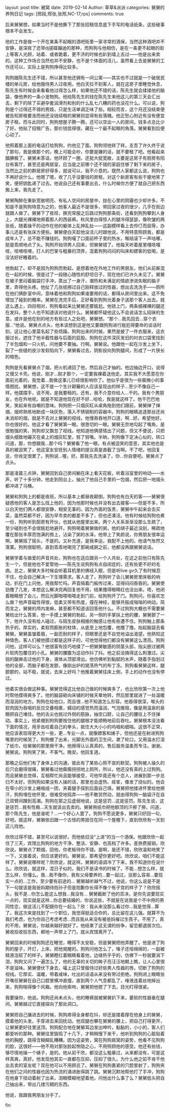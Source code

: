 layout: post
title: 被窝
date: 2019-02-14
Author: 草草&派派
categories: 舅舅的养狗日记
tags: [邢段,邢张,张邢,NC-17,rps]
comments: true

后来舅舅想，如果当时不是他撕下了那张招租信息底下手写的电话纸条，这些破事根本不会发生。

他的工作是做一个开在某条不起眼的酒吧街里一家寻常的酒保，当然这种酒吧并不安静，是深夜了还带dj搓碟蹦迪的那种，而狗狗与他相仿，是在一条更不起眼的街上等客人光顾，站着、或者跪着，更不济的时候也趴到墙上去过——他是出来卖的。这种工作场合当然也并不安静，也不是个体面的活儿，虽然看上去是舅舅的工作还可以，实际上是狗狗挣得比较多。

狗狗跟陈先生还不错，所以甚至他还拥有一间公寓——其实也不过就是一个破居民楼的单元房，给他服侍男人过夜用。他白天拉不到客人，就在这房子里睡觉休息，陈先生有时候会来看看他过得怎么样，如果他还不错的话，陈先生就会揉揉他的脑袋，像他养的一条小宠物狗。他给陈先生的钱在陈先生来他这儿的第三天会汇出去，剩下的除了买避孕套润滑剂和别的什么乱七八糟的药也没花什么。可以说，狗狗是个过得还不错的男妓，只是生活单调乏味了些。相较而言，这个月还没结束便被告知房租要涨而他还没钱续租的舅舅则显得有些落魄。他正愁心附近有没有便宜房子租，而与此同时，狗狗想屋子腾一腾，还可以空出一人的房间，钱多点总比少了好。他贴了招租广告，那价钱低得很，藏在一个最不起眼的角落。舅舅看到后便心动了。

他照着那上面的电话打给狗狗，约他见了面。狗狗领他转了转，支吾了许久终于说了那句，我是做那个的，晚上可能会吵，你要是嫌的话，就不要租了吧。他看起来腼腆极了。舅舅未答话，他环顾了一圈，还挺大挺宽敞，主要是这房子有厨房有阳台有客厅，甚至还是两居室，应当是之前哪个还不错的家庭住够了剩下来的房子，当然比之前的群居房好得多，就说可以，我不介意的。既然人家都这么说，狗狗也不再好说什么，他嗯了嗯，收了几乎没要钱的房租，对这个新房客有些干瘪地笑了笑，便把钥匙递了过去。他说自己还有事要出去，什么时候你方便了就自己把东西搬上来，我先走了。

舅舅陶醉在重新宽敞明亮、有私人空间的房屋中，拢在心里的阴霾也少却许多。不知是不是狗狗特意为之的，他客人最近不是很多，带回家过夜的很少，几乎在街边就跟人做了。舅舅下了夜班，换完常服之后路过狗狗那条街，还看到狗狗攀到人身上，大腿光裸裸地擦着那人的西装裤。秋风里白得惊人的腿冷得瑟瑟，像吹皱的两张纸，随着操干的动作在他的躯体上乱抻乱扯——这副模样看上去伶仃而屈辱，办事儿还是有张床方便些。舅舅便白天趁他没活儿时跟他说，不用特意照顾我，都是成年人了，总不能不赚钱的。狗狗嘬了口面前杯子里的热水，喉结滚下一声咕嘟，挺是乖顺地点了头。狗狗开始领男人回来，但舅舅错了。他每天听着屋里嘎吱嘎吱，吱唷吱唷，打人的巴掌与粗暴的顶弄，混着狗狗闷闷的叫床和嫖客的低喝，是没法好好睡着的。

他勃起了。却不是因为狗狗而勃起，是想着他在外地工作的男朋友。他们从前厮混在一起的时候，很是过了一段随心随性的舒坦日子，现在他们已许久未见了。舅舅在被子里闷着脑袋打手冲，蒸出了一身汗，潮热和未满足的情欲渗进失眠的脑子里，弄得他头疼。他扯了几张纸擦过自己刚释放过的性器，想出去洗洗手——厕所在他们俩卧室中间，意味着他和狗狗如果谁要用的话，都得从房间里出来。这不免增加了碰到的概率。舅舅在洗完手后，正好看到狗狗光着身子送那个客人出去。就这么遇上，四目相对，狗狗看起来比舅舅还要尴尬。他锁上门，两条细裸裸的腿还在发抖，整个人也不知道该对他说什么。舅舅都怀疑他这么不会说话怎么招徕的生意。或许是他在别的地方有些过人之处吧，舅舅想。“那个…我先回去…穿个衣服…”他说。舅舅点点头，他本该想到这是他又要跟狗狗进行尴尬得要命的谈话时刻，这让他心里莫名起了些烦躁。狗狗出来的时候，果然是披了一件衣服来，这衣服过长，遮住了他半截性器与后面的屁股。狗狗在这件深灰发旧的衬衣口袋里找到了半包烟和一只火机，问他要不要抽。行啊。舅舅说。他跟他一起在沙发上坐下，裂了一些缝的皮沙发软陷向下，舅舅看过去，阴影投向狗狗腿间，形成了一片狭长的暗色。

狗狗是先看舅舅点了烟，把火机递回了他，然后自己才抽的。他边抽边开口，说得又慢又卡壳。他说，刚才…刚才那个，一定要我裸着送他走。其实我不大愿意在你面前光着的，我觉着…我做这事儿已经很影响你了。他似乎是很为一些极微小的事情困扰。舅舅想，这不是一个生计颠簸的人应该呈现出的样子…至少不像自己一样。他摆摆手，说不用，是我要租的。还有，我不介意你给人…干的。我有个男朋友，也在外地呢。就是不知道他现在好不好…哈哈，我是就这样了。他干巴巴地笑，笑起来有自嘲的意味。狗狗把一只烟灰缸从桌角拖到他们跟前，舅舅掸了掸烟，烟烬熟练地断成一块灰色，落入不锈钢制的容器中。狗狗的眼睛追逐那丝还尚未消却的烟，就是不去对上舅舅的视线，他慢吞吞地开口道，啊…好。希望他好。你也很好的。他这才看了舅舅第一眼。很恳切的一眼。舅舅无奈地勾起了嘴角，是很勉强的笑，狗狗却又飘忽了视线。他知道他俩感情出了问题，但又不便说，只把烟头细致地碾灭在桌上的烟灰缸里，努了努嘴。半晌，狗狗像下定决心似的，转口问道，那，你想跟我…那个吗？舅舅看了他一眼，有点被逗笑的意思，其实他也是真的被逗笑了，他这室友安抚别人情绪的提议真是直截了当啊。不了吧，他回复说，你肯定很累了。狗狗说…喔，好。那我先去洗澡了，你…你自便吧。舅舅点了点头。

那是凌晨三点钟，舅舅回到自己房间躺在床上看天花板，听着浴室里的响动——水声，听了十多分钟。他走到阳台上，抽光了他自己手里的一包烟，然后把一地烟头都冲进了马桶。

舅舅和狗狗上的都是夜班，所以基本上都昼夜颠倒，狗狗也有白天的客——舅舅很疑惑他的客人是怎么找上他的，因为他那时候也并没有出去接客——但是不多，所以白天他们俩人都很安静，相安无事的。因为外面的饭贵，舅舅中午起来会去买菜，虽然菜都不好，因为早市卖的都差不多了，但也还凑活。他有时候给狗狗也煮一份，狗狗听到厨房有开伙，也就从他屋里出来。两个人关系渐渐没那么生疏了，至少碰到也不会很尴尬地避开。狗狗喝着舅舅做的粥，他的胡子最近没刮，稀疏地覆在那张丰厚而饱满的唇上，沾染了粥的水泽。他带上了笑颜说，你男朋友很幸运啊，舅舅摇了摇头，不是的。又补充道，是我幸运，我配不上他的。他语气怅然又落寞。狗狗很聪明，直到乖乖地喝完了那碗咸粥之前，他都没再跟舅舅说话。

舅舅学着与做爱的声音共处，狗狗也在适应跟另一个人共处，在这之前他只有陈先生一个，但是他也不爱管他——陈先生说狗狗有点自闭症的，还有些更不好的毛病。总之，舅舅大多时候会听着耳机里的佛经入眠，但是听live gv久了有时候忍不住，也会自己解决一下生理需求。客人走了，狗狗听了会儿舅舅房里床板的响动，扒在门上问他，用我帮忙吗。声音隔着门板传过来，显得闷闷吞吞的。舅舅使劲撸了几发，本想这么解决完再回复他不用，结果撸得眼睛红也没出来。唔，他闭着眼睛想了会儿，然后光脚啪嗒啪嗒走到门前，给狗狗开了门。狗狗问，你喜欢怎么做？他声音磁性得很，低柔又带有热度，撞在神经，能够共振成嗡嗡的响动。简而言之，舅舅的颅内发麻，甚至都不知道该回答他什么。不过狗狗大概也不需要舅舅给出什么答案，他一手摸上舅舅的勃起，另一侧的手掌扶上他的腰，舅舅颤了一下，他许久没有给人碰过，与陌生皮肤相接的触感让他有些遭不住。狗狗触上那条热乎的，厚实的，柔软而膨胀的柱体，从底至上地包覆，他撸了撸，抬起脑袋去看舅舅。舅舅虽皱着眉，一副忍耐的样子，但眼里还是不自觉地溢出渴望。他熟知这种情色，客人们被他摸过都是这样子的，可他觉得他们都没有舅舅这么漂亮。狗狗问他，这样可以么？他很富有技巧地揉了一把舅舅敏感的阴茎头部，指尖嵌过被两片软肉包覆住的小孔。舅舅的腰腹为这动作抖了抖。他之前没搞得这么刺激过。尖锐的酸麻击过他的下身，液体从顶部滑出。他仿佛听到黏腻的水声，随着手指划过他的全部，而脑子都在发颤，像刚出炉的晃荡热气的布丁冻。狗狗看舅舅这样，腿颤颤的，站不稳，就说，去床上好吗？他推着舅舅往床上倒，手上的动作也没有停过。

他着实很会做这种事。舅舅觉得这比他自己做的时候爽多了，也比欣欣第一次上他时帮他摸得爽多了。他的脑袋砸向床铺的时候天晕地转，然后那里就进了一处温暖而湿润的地方。狗狗在给他口，而且很…他不知道怎么形容。他吞得很深，喉头的软肉因为吞咽的反应交叠相裹，蠕动的感觉热而温润，气泡推阻，像是用温泉的泉眼把自己堵住。他的舌尖也挑过外侧的筋脉，抽空口腔，让自己的腰往上不住弹动。事实上，他紧绷到狗狗要按住他的腿根才能顺畅地前后吞吐。舅舅根本没法看下面的情况，用牙齿咬着自己的拳头，抵住大大小小的呜咽和细喘。这很不正常，他应该表现得更大方一些，更…专业一点，就像嫖客和婊子，但他还是在射进狗狗嘴里的时候哭了。狗狗撤了出来，光脚去外面的卫生间，漱了轮口，又用温水打湿了纸巾，给舅舅的那里擦干净。他擦得认认真真的，售后服务温柔而专注。谢谢。舅舅说。狗狗笑了笑，不客气。晚安。他回复道。

那晚之后他们有了身体上的沟通，彼此有了某些心照不宣的默契。狗狗被人操久的后穴会磨得很痛，舅舅看过他瘸瘸拐拐地上厕所，所以，他还没有真的上过狗狗。而且舅舅总觉得，互相帮忙尚且能够接受，可他毕竟还有个恋人，进展到那一步总归不太好。但狗狗如果没有人操的话，那里也会虚热、痉挛，像发了烧似的。他会在窄小的沙发上蜷缩成一团，夹着腿手探到后面自己填。舅舅把他搂进怀里给他擦汗，狗狗埋在他怀里，很难受地捣弄——他不敢贸然动，就由得狗狗一脑袋汗在自己双臂间蹭到高潮。狗狗在那之后虚弱地说，这是惩罚…这是惩罚。陈先生说，这是惩罚…我有性瘾…天生就该出去卖的。舅舅用纸巾把他额顶的汗擦了擦，问道，那个陈先生，他是谁呢？…一个好心人罢了。狗狗不愿说更多，舅舅只好回一句，好吧。就这样，舅舅依旧跟一个古怪的男妓住在同一个屋檐下，直到欣欣有一天到这儿找他。

欣欣过得不错，甚至可以说很好。而他依旧没“上进”的当一个酒保。他跟欣欣一起住了三天，宾馆比狗狗的地方干净、整洁、安静、也高档了许多。差旅费报销，欣欣说。舅舅点了颗烟，回他，你老板待你不错。是啊，是还不错，欣欣温和地笑了一下，又接着说，但应该更好的。舅舅说，那希望你更好吧。欣欣说，咱们不能这样了。舅舅说哪样呢？欣欣说，就这样。舅舅的语调冷了下来，我不知道你在说什么。欣欣说，就这样，混日子似的，我们不是读书的时候了，不能…想怎么样，就怎么样，你懂么。我…我不像你，我有父母要养的…要一起过，没那么容易…要现实一点的…工作，至少要有前途的… 舅舅越听越气不过，他说，你这么说是不是下一句就该是我爸妈期待抱孙子但是抱歉你长得不像个有子宫的样子了？欣欣摇头，我不是…你怎么能这么想我…我没有… 舅舅截断了他的否决，是你先说要现实一点的，现实就是这样…你总要结婚的，你说这些，不就是在说我是个不中用的男同性恋，做这活儿不配跟你在一起么？欣：我从来没那么看过你…我是觉得…算了。我这次来是找到了一个职位，我觉得挺适合你的，总比留在这儿强。就算不为我们考虑，也为你自己考虑考虑…而且我从来没有被爸妈催过生孩子。不用了，真的不用，舅舅说，你越来越好就好了。他结束了这无谓的纷争，留恋都退居次位。舅收拾收拾东西，梆地一声带上了门，就从宾馆离开了。

舅舅回来的时候狗狗还在睡觉，睡得不太安稳，但是舅舅把他弄醒了。他是进了狗狗的屋子，开灯，上床，把他晃醒的。狗狗问他怎么了，嗓子还哑绵绵的，一副被精液泡软了的样子。舅舅瞪红着眼睛看着他，边缘热乎乎的，仿佛下一秒就要淌下泪，狗狗又问了一遍怎么了，他的无辜的关切的眸子亮汪汪地朝上瞧，让人心里很不是滋味。舅舅便伏下身去，嘬上这只曾服侍过好些男人性器的唇，切断了狗狗的视线。它厚实、温暖，带着咸味，吐出的话语从来没有带过拒绝。狗狗闭上眼睛张开嘴任舅舅在自己口腔里横冲直撞，直到两个人气息都乱了，唾液连着丝地掉出来，狗狗喘得像个风箱。他向他索吻，舅舅把他摁了下去，目光盯得很紧。

我要操你，他说。狗狗还尚未点头，他的睡裤就被舅舅扒下来，萎软的性器垂在腿间，舅舅越过它直接探向了那处洞口。

舅舅把自己攘进去的时候，狗狗疼得全身都在抖，却还是搂着撑在他身上的舅舅，摸着他的头发，手穿进去来回抚动。他双腿也攀在舅舅的腰上，把自己打得更开，让舅舅更好往里送顶。狗狗配合地在舅舅耳边发出呻吟，黏黏的，小小的，客人们都爱听的那种。舅舅往里狠捣了十几下，才稍稍慢下来干，他听到狗狗的心脏贴着他的胸膛，跳得含糊糊乱糟糟。因为这姿势，窝在狗狗肩窝的姿势，他看不见狗狗的脸，这很好——他不用对那张脸起恻隐之心，不用照顾他的感受。他还有些钱，够尽情地操一个婊子，是的。他从前干欣，都没这么粗暴过，从来都没有，可是这样真爽，真好。他发现他其实一直都在压抑，压抑了很久。为什么他之前不肯干他出去卖的室友呢？现在他可以不用顾忌了。舅舅在狗狗裹紧的穴腔里射了，狗狗夹在他们之间的性器也因为热流的涌进胀得跳了跳。舅舅沉默地帮他打了手冲，狗狗在他身下扭动着射了出来，泪眼模糊地望着他，问他出什么事了么？舅舅低头把自己抽出来，带出几缕污稠的东西。

他说，我跟我男朋友分手了。


fin



